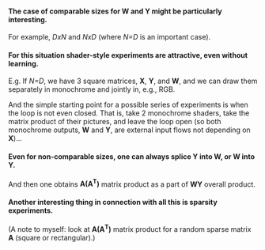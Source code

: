 #### The case of comparable sizes for **W** and **Y** might be particularly interesting.

For example, _DxN_ and _NxD_ (where _N=D_ is an important case).

#### For this situation shader-style experiments are attractive, even without learning.

E.g. If _N=D_, we have 3 square matrices, **X**, **Y**, and **W**, and we can draw them separately in monochrome and jointly in, e.g., RGB.

And the simple starting point for a possible series of experiments is when the loop is not even closed.
That is, take 2 monochrome shaders, take the matrix product of their pictures, and leave the loop open
(so both monochrome outputs, **W** and **Y**, are external input flows not depending on **X**)...

#### Even for non-comparable sizes, one can always splice **Y** into **W**, or **W** into **Y**.

And then one obtains **A(A<sup>T</sup>)** matrix product as a part of **WY** overall product.

#### Another interesting thing in connection with all this is sparsity experiments. 

(A note to myself: look at **A(A<sup>T</sup>)** matrix product for a random sparse matrix **A** (square or rectangular).)
